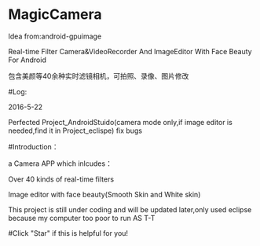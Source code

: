 # MagicCamera

Idea from:android-gpuimage

Real-time Filter Camera&VideoRecorder And ImageEditor With Face Beauty For Android

包含美颜等40余种实时滤镜相机，可拍照、录像、图片修改

\#Log:

2016-5-22

Perfected Project_AndroidStuido(camera mode only,if image editor is needed,find it in Project_eclispe) fix bugs

\#Introduction：

a Camera APP which inlcudes：

Over 40 kinds of real-time filters

Image editor with face beauty(Smooth Skin and White skin)

This project is still under coding and will be updated later,only used eclipse because my computer too poor to run AS T-T

\#Click "Star" if this is helpful for you!